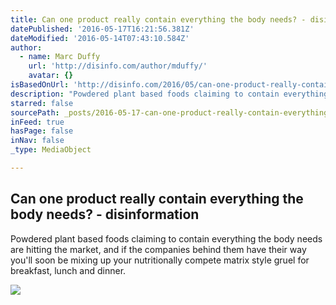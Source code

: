 ```yaml
---
title: Can one product really contain everything the body needs? - disinformation
datePublished: '2016-05-17T16:21:56.381Z'
dateModified: '2016-05-14T07:43:10.584Z'
author:
  - name: Marc Duffy
    url: 'http://disinfo.com/author/mduffy/'
    avatar: {}
isBasedOnUrl: 'http://disinfo.com/2016/05/can-one-product-really-contain-everything-body-needs/'
description: "Powdered plant based foods claiming to contain everything the body needs are hitting the market, and if the companies behind them have their way you'll soon be mixing up your nutritionally compete matrix style gruel for breakfast, lunch and dinner."
starred: false
sourcePath: _posts/2016-05-17-can-one-product-really-contain-everything-the-body-needs-.md
inFeed: true
hasPage: false
inNav: false
_type: MediaObject

---
```

<article style=""><h1>Can one product really contain everything the body needs? - disinformation</h1><p>Powdered plant based foods claiming to contain everything the body needs are hitting the market, and if the companies behind them have their way you'll soon be mixing up your nutritionally compete matrix style gruel for breakfast, lunch and dinner.</p><img src="http://i1.wp.com/disinfo.com/wp-content/uploads/2016/05/DISINFO-Julian-Hearn-1.png?resize=777%2C400" /></article>